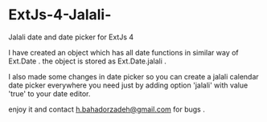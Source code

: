 ExtJs-4-Jalali-
===============

Jalali date and date picker for ExtJs 4

I have created an object which has all date functions in similar way of Ext.Date . the object is stored as Ext.Date.jalali .

I also made some changes in date picker so you can create a jalali calendar date picker everywhere you need just by adding option 'jalali' with value 'true' to your date editor.

enjoy it and contact h.bahadorzadeh@gmail.com for bugs .